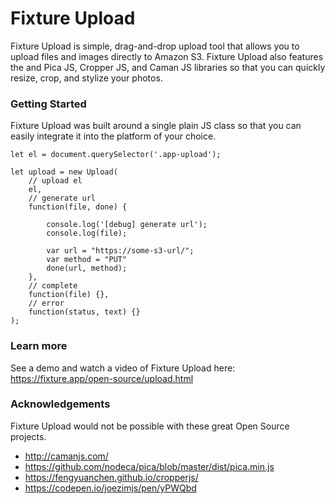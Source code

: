 # Fixture Upload

Fixture Upload is simple, drag-and-drop upload tool that allows you to upload files and images directly to Amazon S3.  Fixture Upload also features the and Pica JS, Cropper JS, and Caman JS libraries so that you can quickly resize, crop, and stylize your photos.

### Getting Started

Fixture Upload was built around a single plain JS class so that you can easily integrate it into the platform of your choice.

```
let el = document.querySelector('.app-upload');

let upload = new Upload(
    // upload el
    el, 
    // generate url
    function(file, done) {

        console.log('[debug] generate url');
        console.log(file);

        var url = "https://some-s3-url/";
        var method = "PUT"
        done(url, method);
    },
    // complete
    function(file) {},
    // error
    function(status, text) {}
);
```

### Learn more

See a demo and watch a video of Fixture Upload here: https://fixture.app/open-source/upload.html

### Acknowledgements

Fixture Upload would not be possible with these great Open Source projects.

* http://camanjs.com/
* https://github.com/nodeca/pica/blob/master/dist/pica.min.js
* https://fengyuanchen.github.io/cropperjs/
* https://codepen.io/joezimjs/pen/yPWQbd
